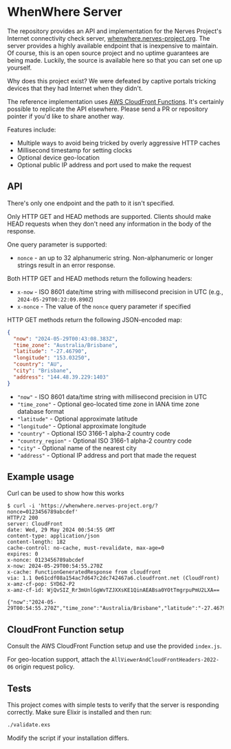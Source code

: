 # WhenWhere Server

The repository provides an API and implementation for the Nerves Project's
Internet connectivity check server,
[whenwhere.nerves-project.org](https://whenwhere.nerves-project.org). The server
provides a highly available endpoint that is inexpensive to maintain. Of course,
this is an open source project and no uptime guarantees are being made. Luckily,
the source is available here so that you can set one up yourself.

Why does this project exist? We were defeated by captive portals tricking
devices that they had Internet when they didn't.

The reference implementation uses [AWS CloudFront
Functions](https://docs.aws.amazon.com/AmazonCloudFront/latest/DeveloperGuide/cloudfront-functions.html).
It's certainly possible to replicate the API elsewhere. Please send a PR or
repository pointer if you'd like to share another way.

Features include:

* Multiple ways to avoid being tricked by overly aggressive HTTP caches
* Millisecond timestamp for setting clocks
* Optional device geo-location
* Optional public IP address and port used to make the request

## API

There's only one endpoint and the path to it isn't specified.

Only HTTP GET and HEAD methods are supported. Clients should make HEAD requests
when they don't need any information in the body of the response.

One query parameter is supported:

* `nonce` - an up to 32 alphanumeric string. Non-alphanumeric or longer strings
  result in an error response.

Both HTTP GET and HEAD methods return the following headers:

* `x-now` - ISO 8601 date/time string with millisecond precision in UTC (e.g., `2024-05-29T00:22:09.890Z`)
* `x-nonce` - The value of the `nonce` query parameter if specified

HTTP GET methods return the following JSON-encoded map:

```json
{
  "now": "2024-05-29T00:43:08.383Z",
  "time_zone": "Australia/Brisbane",
  "latitude": "-27.46790",
  "longitude": "153.03250",
  "country": "AU",
  "city": "Brisbane",
  "address": "144.48.39.229:1403"
}
```

* `"now"` - ISO 8601 data/time string with millisecond precision in UTC
* `"time_zone"` - Optional geo-located time zone in IANA time zone database format
* `"latitude"` - Optional approximate latitude
* `"longitude"` - Optional approximate longitude
* `"country"` - Optional ISO 3166-1 alpha-2 country code
* `"country_region"` - Optional ISO 3166-1 alpha-2 country code
* `"city"` - Optional name of the nearest city
* `"address"` - Optional IP address and port that made the request

## Example usage

Curl can be used to show how this works

```shell
$ curl -i 'https://whenwhere.nerves-project.org/?nonce=0123456789abcdef'
HTTP/2 200
server: CloudFront
date: Wed, 29 May 2024 00:54:55 GMT
content-type: application/json
content-length: 182
cache-control: no-cache, must-revalidate, max-age=0
expires: 0
x-nonce: 0123456789abcdef
x-now: 2024-05-29T00:54:55.270Z
x-cache: FunctionGeneratedResponse from cloudfront
via: 1.1 0e61cdf08a154ac7d647c2dc742467a6.cloudfront.net (CloudFront)
x-amz-cf-pop: SYD62-P2
x-amz-cf-id: WjQvSIZ_Rr3mUnlGgWvTZJXXsKE1QinAEABsa0YOtTmgrpuPmU2LXA==

{"now":"2024-05-29T00:54:55.270Z","time_zone":"Australia/Brisbane","latitude":"-27.46790","longitude":"153.03250","country":"AU","city":"Brisbane","address":"144.48.39.229:38917"}
```

## CloudFront Function setup

Consult the AWS CloudFront Function setup and use the provided `index.js`.

For geo-location support, attach the `AllViewerAndCloudFrontHeaders-2022-06`
origin request policy.

## Tests

This project comes with simple tests to verify that the server is responding
correctly. Make sure Elixir is installed and then run:

```sh
./validate.exs
```

Modify the script if your installation differs.
